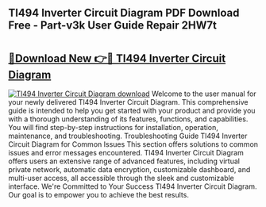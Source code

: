 ## Tl494 Inverter Circuit Diagram PDF Download Free - Part-v3k User Guide Repair 2HW7t

# <h2><a href="http://dfm16qk.blite.top/?on=Tl494+Inverter+Circuit+Diagram">🔗Download New 👉🔴 Tl494 Inverter Circuit Diagram</a></h2>

[![Tl494 Inverter Circuit Diagram download](https://i.imgur.com/lujVjoI.png)](http://dfm16qk.blite.top/?on=Tl494+Inverter+Circuit+Diagram)
Welcome to the user manual for your newly delivered Tl494 Inverter Circuit Diagram. This comprehensive guide is intended to help you get started with your product and provide you with a thorough understanding of its features, functions, and capabilities. You will find step-by-step instructions for installation, operation, maintenance, and troubleshooting. Troubleshooting Guide Tl494 Inverter Circuit Diagram for Common Issues This section offers solutions to common issues and error messages encountered. Tl494 Inverter Circuit Diagram offers users an extensive range of advanced features, including virtual private network, automatic data encryption, customizable dashboard, and multi-user access, all accessible through the sleek and customizable interface. We're Committed to Your Success Tl494 Inverter Circuit Diagram. Our goal is to empower you to achieve the best results.
